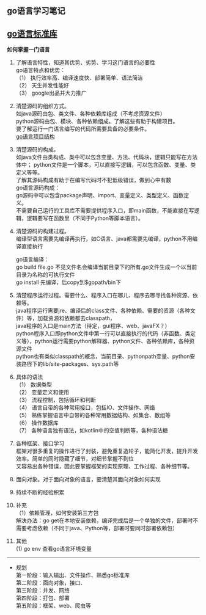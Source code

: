 **go语言学习笔记**
---
[go语言标准库](https://studygolang.com/pkgdoc)
---
**如何掌握一门语言**
1.  了解语言特性，知道其优势、劣势、学习这门语言的必要性  
   go语言特点和优势：  
   （1） 执行效率高、编译速度快、部署简单、语法简洁  
   （2） 天生并发性能好  
   （3） google出品并大力推广  

2.  清楚源码的组织方式。  
   如java源码由包、类文件、各种依赖库组成（不考虑资源文件）  
   python源码由包、模块、各种依赖组成。了解这些有助于构建项目。  
   要了解运行一门语言编写的代码所需要具备的必要条件。  
   [go语言项目结构](http://www.cnblogs.com/zsy/p/5262632.html)

3.  清楚源码的构成。  
   如java文件由类构成、类中可以包含变量、方法、代码块，逻辑只能写在方法体中；
   python文件是一个脚本，可以直接写逻辑，可以包含函数、变量、类定义等等。  
   了解其源码构成有助于在编写代码时不犯低级错误，做到心中有数  
   go语言源码构成：  
   go源码中可以包含package声明、import、变量定义、类型定义、函数定义。  
   不需要自己运行的工具库不需要提供程序入口，即main函数，不能直接在写逻辑，逻辑要写在函数里（不同于Python等脚本语言）。    
   
4. 清楚源码的构建过程。  
   编译型语言需要先编译再执行，如C语言、java都需要先编译，python不用编译直接执行  
   
   go语言编译：  
   go build file.go 不见文件名会编译当前目录下的所有.go文件生成一个以当前目录为名称的可执行文件  
   go install 先编译，后copy到$gopath/bin下  
   

5. 清楚程序运行过程。需要什么、程序入口在哪儿、程序去哪寻找各种资源、依赖等。   
   java程序运行需要jre、编译后的class文件、各种依赖、需要的资源（各种文件）等，加载资源和依赖都去classpath，  
   java程序的入口是main方法（待定，gui程序、web、javaFX？）  
   python程序入口即python文件中第一行可以直接执行的代码（非函数、类定义等），python运行需要python解释器、python文件、各种依赖库，各种资源文件  
   python也有类似classpath的概念，当前目录、pythonpath变量、python安装路径下的lib/site-packages、sys.path等  
  
6. 具体的语法  
   （1） 数据类型    
   （2） 变量定义和使用  
   （3） 流程控制，包括循环和判断  
   （4） 语言自带的各种常用接口，包括IO、文件操作、网络  
   （5） 熟练掌握语言中自带的各种常用数据结构、如集合、数组等  
   （6） 操作数据库  
   （7） 各种语言独有语法，如kotlin中的空值判断等，各种语法糖  

7. 各种框架、接口学习  
   框架对很多重复的操作进行了封装，避免重复造轮子，能简化开发，提升开发效率。简单的同时隐藏了细节，对细节掌握不到位  
   又容易出各种错误，因此要掌握框架的实现原理、工作过程、各种细节等。  

8. 面向对象。对于面向对象的语言，要清楚其面向对象如何实现  

9. 持续不断的经验积累  

10. 补充  
   （1）依赖管理，如何安装第三方包  
   解决办法：go get在本地安装依赖，编译完成后是一个单独的文件，部署时不需要考虑依赖（不同于java、Python等，部署时要同时部署依赖包）  
   
11. 其他  
   (1) go env 查看go语言环境变量  

---

+ 规划  
第一阶段：输入输出、文件操作、熟悉go标准库  
第二阶段：面向对象，接口、  
第三阶段：并发、网络  
第四阶段：打包、部署  
第五阶段：框架、web、爬虫等  
